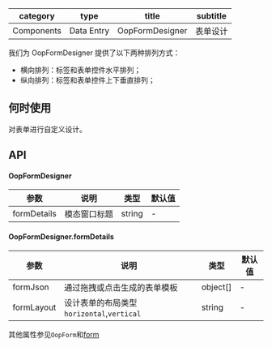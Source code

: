 
category | type | title | subtitle 
| :--------: | :-----: | :----:|  :----: |
Components | Data Entry | OopFormDesigner  | 表单设计 |

我们为 OopFormDesigner 提供了以下两种排列方式：

-  横向排列：标签和表单控件水平排列；
-  纵向排列：标签和表单控件上下垂直排列；

## 何时使用

对表单进行自定义设计。

## API
#### OopFormDesigner

| 参数 | 说明 | 类型 | 默认值 |
| --- | --- | --- | --- |
| formDetails | 模态窗口标题 | string | - |

#### OopFormDesigner.formDetails

| 参数 | 说明 | 类型 | 默认值 |
| --- | --- | --- | --- |
| formJson | 通过拖拽或点击生成的表单模板 | object[] | - |
| formLayout | 设计表单的布局类型`horizontal`,`vertical` | string | - |

其他属性参见`OopForm`和[form](https://ant.design/components/form-cn/)